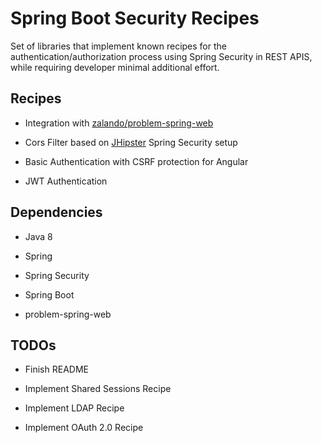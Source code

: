 # Spring Boot Security Recipes

Set of libraries that implement known recipes for the authentication/authorization process using Spring Security in REST APIS,
while requiring developer minimal additional effort.

## Recipes

- Integration with [zalando/problem-spring-web](https://github.com/zalando/problem-spring-web) 

- Cors Filter based on [JHipster](https://www.jhipster.tech/) Spring Security setup

- Basic Authentication with CSRF protection for Angular

- JWT Authentication

## Dependencies

- Java 8

- Spring

- Spring Security

- Spring Boot

- problem-spring-web

## TODOs

- Finish README

- Implement Shared Sessions Recipe

- Implement LDAP Recipe

- Implement OAuth 2.0 Recipe
